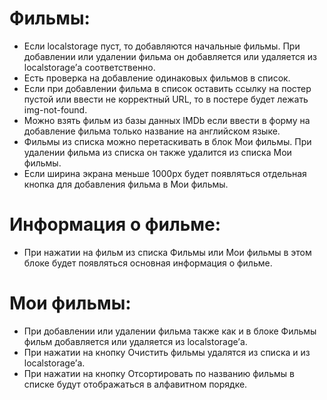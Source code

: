 # Фильмы:
- Если localstorage пуст, то добавляются начальные фильмы. При добавлении или удалении фильма он добавляется или удаляется из localstorage’а соответственно. 
- Есть проверка на  добавление одинаковых фильмов в список.  
- Если при добавлении фильма в список оставить ссылку на постер пустой или ввести не корректный URL, то в постере будет лежать img-not-found. 
- Можно взять фильм из базы данных IMDb если ввести в форму на добавление фильма только название на английском языке. 
- Фильмы из списка можно перетаскивать в блок Мои фильмы. При удалении фильма из списка он также удалится из списка Мои фильмы. 
- Если  ширина  экрана меньше 1000px будет появляться отдельная кнопка для добавления фильма в Мои фильмы.
# Информация о фильме: 
- При нажатии на фильм из списка Фильмы или Мои фильмы в этом блоке будет появляться основная информация о фильме.
# Мои фильмы:
- При добавлении или удалении фильма также как и в блоке Фильмы фильм добавляется или удаляется из localstorage’а. 
- При нажатии на кнопку Очистить фильмы удалятся из списка и из localstorage’а. 
- При нажатии на кнопку Отсортировать по названию  фильмы в списке будут отображаться в алфавитном порядке.

 

